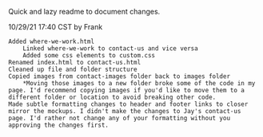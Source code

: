Quick and lazy readme to document changes.

10/29/21 17:40 CST by Frank

    Added where-we-work.html
        Linked where-we-work to contact-us and vice versa
        Added some css elements to custom.css
    Renamed index.html to contact-us.html
    Cleaned up file and folder structure
    Copied images from contact-images folder back to images folder
        *Moving those images to a new folder broke some of the code in my page. I'd recommend copying images if you'd like to move them to a different folder or location to avoid breaking other code.
    Made subtle formatting changes to header and footer links to closer mirror the mockups. I didn't make the changes to Jay's contact-us page. I'd rather not change any of your formatting without you approving the changes first.
    
